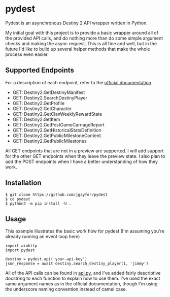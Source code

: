 # pydest
Pydest is an asynchronous Destiny 2 API wrapper written in Python.

My initial goal with this project is to provide a basic wrapper around all of
the provided API calls, and do nothing more than do some simple argument checks
and making the async request. This is all fine and well, but in the future I'd
like to build up several helper methods that make the whole process even easier.

## Supported Endpoints
For a description of each endpoint, refer to the [official documentation](https://bungie-net.github.io/multi/index.html)
- GET: Destiny2.GetDestinyManifest
- GET: Destiny2.SearchDestinyPlayer
- GET: Destiny2.GetProfile
- GET: Destiny2.GetCharacter
- GET: Destiny2.GetClanWeeklyRewardState
- GET: Destiny2.GetItem
- GET: Destiny2.GetPostGameCarnageReport
- GET: Destiny2.GetHistoricalStatsDefinition
- GET: Destiny2.GetPublicMilestoneContent
- GET: Destiny2.GetPublicMilestones

All GET endpoints that are not in a preview are supported. I will add support for
the other GET endpoints when they leave the preview state. I also plan to add
the POST endpoints when I have a better understanding of how they work.

## Installation
```
$ git clone https://github.com/jgayfer/pydest
$ cd pydest
$ python3 -m pip install -U .
```

## Usage
This example illustrates the basic work flow for pydest (I'm assuming you're
already running an event loop here)
```
import aiohttp
import pydest

destiny = pydest.api('your-api-key')
json_response = await destiny.search_destiny_player(1, 'jimmy')
```
All of the API calls can be found in [api.py](./pydest/api.py), and I've added
fairly descriptive docstring to each function to explain how to use them. I've
used the exact same argument names as in the official documentation, though
I'm using the underscore naming convention instead of camel case.

